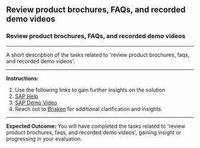 ## Review product brochures, FAQs, and recorded demo videos

### Review product brochures, FAQs, and recorded demo videos

---
A short description of the tasks related to 'review product brochures, faqs, and recorded demo videos'.

---
**Instructions:**

1. Use the following links to gain further insights on the solution
2. [SAP Help](https://help.sap.com/docs/SAP_MULTI_BANK_CONNECTIVITY/3fa51d2862684bcfa3183bf499792673/6146e281e340429498d7f138eda3dea4.html?locale=en-US)
3. [SAP Demo Video](https://video.wixstatic.com/video/489e3a_3a54fa3bfedc40e6965bfa82e4820094/1080p/mp4/file.mp4)
4. Reach out to [Brisken](mailto:mbc@brisken.com) for additional clarification and insights.

---
**Expected Outcome:**
You will have completed the tasks related to 'review product brochures, faqs, and recorded demo videos', gaining insight or progressing in your evaluation.
